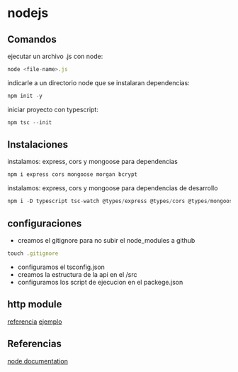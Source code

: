 # nodejs
## Comandos

ejecutar un archivo .js con node:


```javascript
node <file-name>.js
```

indicarle a un directorio node que se instalaran dependencias:

```javascript
npm init -y
```

iniciar proyecto con typescript:

```javascript
npm tsc --init
```

## Instalaciones

instalamos: express, cors y mongoose para dependencias
```javascript
npm i express cors mongoose morgan bcrypt
```

instalamos: express, cors y mongoose para dependencias de desarrollo
```javascript
npm i -D typescript tsc-watch @types/express @types/cors @types/mongoose @types/morgan @types/bcrypt
```
## configuraciones

- creamos el gitignore para no subir el node_modules a github
```javascript
touch .gitignore
```

- configuramos el tsconfig.json
- creamos la estructura de la api en el /src
- configuramos los script de ejecucion en el packege.json

## http module 

[referencia](https://flaviocopes.com/node-make-http-requests/)
[ejemplo](http://zetcode.com/javascript/http/)

## Referencias

[node documentation](https://nodejs.dev/introduction-to-nodejs)
